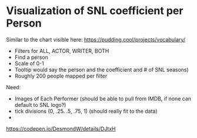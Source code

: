# Visualization of SNL coefficient per Person 
Similar to the chart visible here: https://pudding.cool/projects/vocabulary/
- Filters for ALL, ACTOR, WRITER, BOTH
- Find a person
- Scale of 0-1
- Tooltip would say the person and the coefficient  and # of SNL seasons)
- Roughly 200 people mapped per filter 

Need:
- Images of Each Performer (should be able to pull from IMDB, if none can default to SNL logo?)
- tick divisions (0, .25. .5, .75, 1) (should really fit to the data)
- 
https://codepen.io/DesmondW/details/DJtxH
